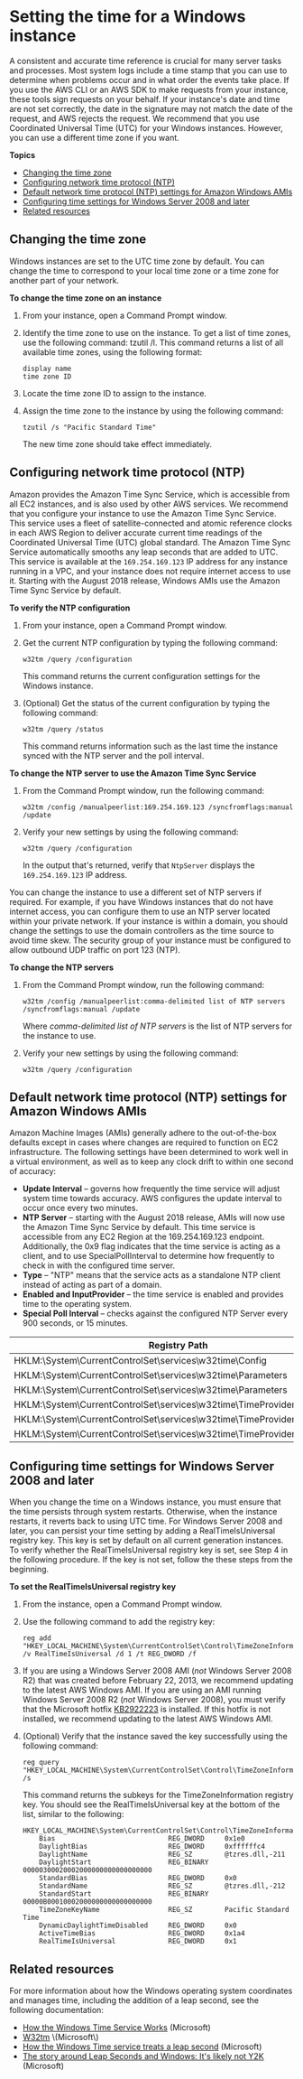 # Setting the time for a Windows instance<a name="windows-set-time"></a>

A consistent and accurate time reference is crucial for many server tasks and processes\. Most system logs include a time stamp that you can use to determine when problems occur and in what order the events take place\. If you use the AWS CLI or an AWS SDK to make requests from your instance, these tools sign requests on your behalf\. If your instance's date and time are not set correctly, the date in the signature may not match the date of the request, and AWS rejects the request\. We recommend that you use Coordinated Universal Time \(UTC\) for your Windows instances\. However, you can use a different time zone if you want\.

**Topics**
+ [Changing the time zone](#windows-changing-time-zone)
+ [Configuring network time protocol \(NTP\)](#windows-configuring-ntp)
+ [Default network time protocol \(NTP\) settings for Amazon Windows AMIs](#default-ntp-settings)
+ [Configuring time settings for Windows Server 2008 and later](#windows-persisting-time-changes-w2k8)
+ [Related resources](#server-time-related-topics)

## Changing the time zone<a name="windows-changing-time-zone"></a>

Windows instances are set to the UTC time zone by default\. You can change the time to correspond to your local time zone or a time zone for another part of your network\.

**To change the time zone on an instance**

1. From your instance, open a Command Prompt window\.

1. Identify the time zone to use on the instance\. To get a list of time zones, use the following command: tzutil /l\. This command returns a list of all available time zones, using the following format:

   ```
   display name
   time zone ID
   ```

1. Locate the time zone ID to assign to the instance\.

1. Assign the time zone to the instance by using the following command:

   ```
   tzutil /s "Pacific Standard Time"
   ```

   The new time zone should take effect immediately\.

## Configuring network time protocol \(NTP\)<a name="windows-configuring-ntp"></a>

Amazon provides the Amazon Time Sync Service, which is accessible from all EC2 instances, and is also used by other AWS services\. We recommend that you configure your instance to use the Amazon Time Sync Service\. This service uses a fleet of satellite\-connected and atomic reference clocks in each AWS Region to deliver accurate current time readings of the Coordinated Universal Time \(UTC\) global standard\. The Amazon Time Sync Service automatically smooths any leap seconds that are added to UTC\. This service is available at the `169.254.169.123` IP address for any instance running in a VPC, and your instance does not require internet access to use it\. Starting with the August 2018 release, Windows AMIs use the Amazon Time Sync Service by default\.

**To verify the NTP configuration**

1. From your instance, open a Command Prompt window\.

1. Get the current NTP configuration by typing the following command:

   ```
   w32tm /query /configuration
   ```

   This command returns the current configuration settings for the Windows instance\.

1. \(Optional\) Get the status of the current configuration by typing the following command:

   ```
   w32tm /query /status
   ```

   This command returns information such as the last time the instance synced with the NTP server and the poll interval\.

**To change the NTP server to use the Amazon Time Sync Service**

1. From the Command Prompt window, run the following command:

   ```
   w32tm /config /manualpeerlist:169.254.169.123 /syncfromflags:manual /update
   ```

1. Verify your new settings by using the following command:

   ```
   w32tm /query /configuration
   ```

   In the output that's returned, verify that `NtpServer` displays the `169.254.169.123` IP address\.

You can change the instance to use a different set of NTP servers if required\. For example, if you have Windows instances that do not have internet access, you can configure them to use an NTP server located within your private network\. If your instance is within a domain, you should change the settings to use the domain controllers as the time source to avoid time skew\. The security group of your instance must be configured to allow outbound UDP traffic on port 123 \(NTP\)\.

**To change the NTP servers**

1. From the Command Prompt window, run the following command:

   ```
   w32tm /config /manualpeerlist:comma-delimited list of NTP servers /syncfromflags:manual /update
   ```

   Where *comma\-delimited list of NTP servers* is the list of NTP servers for the instance to use\.

1. Verify your new settings by using the following command:

   ```
   w32tm /query /configuration
   ```

## Default network time protocol \(NTP\) settings for Amazon Windows AMIs<a name="default-ntp-settings"></a>

Amazon Machine Images \(AMIs\) generally adhere to the out\-of\-the\-box defaults except in cases where changes are required to function on EC2 infrastructure\. The following settings have been determined to work well in a virtual environment, as well as to keep any clock drift to within one second of accuracy: 
+ **Update Interval** – governs how frequently the time service will adjust system time towards accuracy\. AWS configures the update interval to occur once every two minutes\.
+ **NTP Server** – starting with the August 2018 release, AMIs will now use the Amazon Time Sync Service by default\. This time service is accessible from any EC2 Region at the 169\.254\.169\.123 endpoint\. Additionally, the 0x9 flag indicates that the time service is acting as a client, and to use SpecialPollInterval to determine how frequently to check in with the configured time server\.
+ **Type** – "NTP" means that the service acts as a standalone NTP client instead of acting as part of a domain\.
+ **Enabled and InputProvider** – the time service is enabled and provides time to the operating system\.
+ **Special Poll Interval** – checks against the configured NTP Server every 900 seconds, or 15 minutes\. 


| Registry Path | Key Name | Data | 
| --- | --- | --- | 
|  HKLM:\\System\\CurrentControlSet\\services\\w32time\\Config  |  UpdateInterval  | 120 | 
| HKLM:\\System\\CurrentControlSet\\services\\w32time\\Parameters | NtpServer | 169\.254\.169\.123,0x9 | 
| HKLM:\\System\\CurrentControlSet\\services\\w32time\\Parameters | Type | NTP | 
| HKLM:\\System\\CurrentControlSet\\services\\w32time\\TimeProviders\\NtpClient | Enabled | 1 | 
| HKLM:\\System\\CurrentControlSet\\services\\w32time\\TimeProviders\\NtpClient | InputProvider | 1 | 
| HKLM:\\System\\CurrentControlSet\\services\\w32time\\TimeProviders\\NtpClient | SpecialPollInterval | 900 | 

## Configuring time settings for Windows Server 2008 and later<a name="windows-persisting-time-changes-w2k8"></a>

When you change the time on a Windows instance, you must ensure that the time persists through system restarts\. Otherwise, when the instance restarts, it reverts back to using UTC time\. For Windows Server 2008 and later, you can persist your time setting by adding a RealTimeIsUniversal registry key\. This key is set by default on all current generation instances\. To verify whether the RealTimeIsUniversal registry key is set, see Step 4 in the following procedure\. If the key is not set, follow the these steps from the beginning\.

**To set the RealTimeIsUniversal registry key**

1. From the instance, open a Command Prompt window\.

1. Use the following command to add the registry key:

   ```
   reg add "HKEY_LOCAL_MACHINE\System\CurrentControlSet\Control\TimeZoneInformation" /v RealTimeIsUniversal /d 1 /t REG_DWORD /f
   ```

1. If you are using a Windows Server 2008 AMI \(*not* Windows Server 2008 R2\) that was created before February 22, 2013, we recommend updating to the latest AWS Windows AMI\. If you are using an AMI running Windows Server 2008 R2 \(*not* Windows Server 2008\), you must verify that the Microsoft hotfix [KB2922223](https://support.microsoft.com/en-us/help/2922223/you-cannot-change-system-time-if-realtimeisuniversal-registry-entry-is) is installed\. If this hotfix is not installed, we recommend updating to the latest AWS Windows AMI\. 

1. \(Optional\) Verify that the instance saved the key successfully using the following command:

   ```
   reg query "HKEY_LOCAL_MACHINE\System\CurrentControlSet\Control\TimeZoneInformation" /s
   ```

   This command returns the subkeys for the TimeZoneInformation registry key\. You should see the RealTimeIsUniversal key at the bottom of the list, similar to the following:

   ```
   HKEY_LOCAL_MACHINE\System\CurrentControlSet\Control\TimeZoneInformation
       Bias                            REG_DWORD     0x1e0
       DaylightBias                    REG_DWORD     0xffffffc4
       DaylightName                    REG_SZ        @tzres.dll,-211
       DaylightStart                   REG_BINARY    00000300020002000000000000000000
       StandardBias                    REG_DWORD     0x0
       StandardName                    REG_SZ        @tzres.dll,-212
       StandardStart                   REG_BINARY    00000B00010002000000000000000000
       TimeZoneKeyName                 REG_SZ        Pacific Standard Time
       DynamicDaylightTimeDisabled     REG_DWORD     0x0
       ActiveTimeBias                  REG_DWORD     0x1a4
       RealTimeIsUniversal             REG_DWORD     0x1
   ```

## Related resources<a name="server-time-related-topics"></a>

For more information about how the Windows operating system coordinates and manages time, including the addition of a leap second, see the following documentation:
+ [How the Windows Time Service Works](https://docs.microsoft.com/en-us/windows-server/networking/windows-time-service/how-the-windows-time-service-works) \(Microsoft\)
+ [W32tm](https://docs.microsoft.com/en-us/previous-versions/windows/it-pro/windows-xp/bb491016(v=technet.10)) \(Microsoft\)
+ [How the Windows Time service treats a leap second](https://support.microsoft.com/en-us/help/909614/how-the-windows-time-service-treats-a-leap-second) \(Microsoft\)
+ [The story around Leap Seconds and Windows: It's likely not Y2K](https://blogs.msdn.microsoft.com/mthree/2015/01/08/the-story-around-leap-seconds-and-windows-its-likely-not-y2k/) \(Microsoft\)